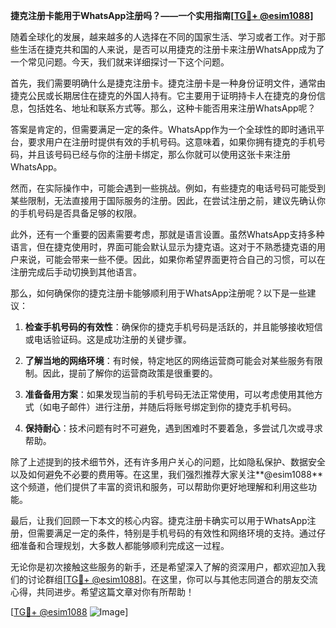 **捷克注册卡能用于WhatsApp注册吗？——一个实用指南[[TG💪+ @esim1088](https://t.me/s/esim1088)]**

随着全球化的发展，越来越多的人选择在不同的国家生活、学习或者工作。对于那些生活在捷克共和国的人来说，是否可以用捷克的注册卡来注册WhatsApp成为了一个常见问题。今天，我们就来详细探讨一下这个问题。

首先，我们需要明确什么是捷克注册卡。捷克注册卡是一种身份证明文件，通常由捷克公民或长期居住在捷克的外国人持有。它主要用于证明持卡人在捷克的身份信息，包括姓名、地址和联系方式等。那么，这种卡能否用来注册WhatsApp呢？

答案是肯定的，但需要满足一定的条件。WhatsApp作为一个全球性的即时通讯平台，要求用户在注册时提供有效的手机号码。这意味着，如果你拥有捷克的手机号码，并且该号码已经与你的注册卡绑定，那么你就可以使用这张卡来注册WhatsApp。

然而，在实际操作中，可能会遇到一些挑战。例如，有些捷克的电话号码可能受到某些限制，无法直接用于国际服务的注册。因此，在尝试注册之前，建议先确认你的手机号码是否具备足够的权限。

此外，还有一个重要的因素需要考虑，那就是语言设置。虽然WhatsApp支持多种语言，但在捷克使用时，界面可能会默认显示为捷克语。这对于不熟悉捷克语的用户来说，可能会带来一些不便。因此，如果你希望界面更符合自己的习惯，可以在注册完成后手动切换到其他语言。

那么，如何确保你的捷克注册卡能够顺利用于WhatsApp注册呢？以下是一些建议：

1. **检查手机号码的有效性**：确保你的捷克手机号码是活跃的，并且能够接收短信或电话验证码。这是成功注册的关键步骤。

2. **了解当地的网络环境**：有时候，特定地区的网络运营商可能会对某些服务有限制。因此，提前了解你的运营商政策是很重要的。

3. **准备备用方案**：如果发现当前的手机号码无法正常使用，可以考虑使用其他方式（如电子邮件）进行注册，并随后将账号绑定到你的捷克手机号码。

4. **保持耐心**：技术问题有时不可避免，遇到困难时不要着急，多尝试几次或寻求帮助。

除了上述提到的技术细节外，还有许多用户关心的问题，比如隐私保护、数据安全以及如何避免不必要的费用等。在这里，我们强烈推荐大家关注**@esim1088**这个频道，他们提供了丰富的资讯和服务，可以帮助你更好地理解和利用这些功能。

最后，让我们回顾一下本文的核心内容。捷克注册卡确实可以用于WhatsApp注册，但需要满足一定的条件，特别是手机号码的有效性和网络环境的支持。通过仔细准备和合理规划，大多数人都能够顺利完成这一过程。

无论你是初次接触这些服务的新手，还是希望深入了解的资深用户，都欢迎加入我们的讨论群组[[TG💪+ @esim1088](https://t.me/s/esim1088)]。在这里，你可以与其他志同道合的朋友交流心得，共同进步。希望这篇文章对你有所帮助！

[[TG💪+ @esim1088](https://t.me/s/esim1088) ![Image](https://i.postimg.cc/4NQfJmqS/Snipaste-2025-05-13-00-14-12.png)]